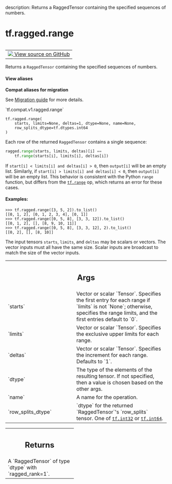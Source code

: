 description: Returns a RaggedTensor containing the specified sequences of numbers.

<div itemscope itemtype="http://developers.google.com/ReferenceObject">
<meta itemprop="name" content="tf.ragged.range" />
<meta itemprop="path" content="Stable" />
</div>

# tf.ragged.range

<!-- Insert buttons and diff -->

<table class="tfo-notebook-buttons tfo-api nocontent" align="left">
<td>
  <a target="_blank" href="https://github.com/tensorflow/tensorflow/blob/r2.4/tensorflow/python/ops/ragged/ragged_math_ops.py#L41-L112">
    <img src="https://www.tensorflow.org/images/GitHub-Mark-32px.png" />
    View source on GitHub
  </a>
</td>
</table>



Returns a `RaggedTensor` containing the specified sequences of numbers.

<section class="expandable">
  <h4 class="showalways">View aliases</h4>
  <p>
<b>Compat aliases for migration</b>
<p>See
<a href="https://www.tensorflow.org/guide/migrate">Migration guide</a> for
more details.</p>
<p>`tf.compat.v1.ragged.range`</p>
</p>
</section>

<pre class="devsite-click-to-copy prettyprint lang-py tfo-signature-link">
<code>tf.ragged.range(
    starts, limits=None, deltas=1, dtype=None, name=None,
    row_splits_dtype=tf.dtypes.int64
)
</code></pre>



<!-- Placeholder for "Used in" -->

Each row of the returned `RaggedTensor` contains a single sequence:

```python
ragged.range(starts, limits, deltas)[i] ==
    tf.range(starts[i], limits[i], deltas[i])
```

If `start[i] < limits[i] and deltas[i] > 0`, then `output[i]` will be an
empty list.  Similarly, if `start[i] > limits[i] and deltas[i] < 0`, then
`output[i]` will be an empty list.  This behavior is consistent with the
Python `range` function, but differs from the <a href="../../tf/range.md"><code>tf.range</code></a> op, which returns
an error for these cases.

#### Examples:



```
>>> tf.ragged.range([3, 5, 2]).to_list()
[[0, 1, 2], [0, 1, 2, 3, 4], [0, 1]]
>>> tf.ragged.range([0, 5, 8], [3, 3, 12]).to_list()
[[0, 1, 2], [], [8, 9, 10, 11]]
>>> tf.ragged.range([0, 5, 8], [3, 3, 12], 2).to_list()
[[0, 2], [], [8, 10]]
```

The input tensors `starts`, `limits`, and `deltas` may be scalars or vectors.
The vector inputs must all have the same size.  Scalar inputs are broadcast
to match the size of the vector inputs.

<!-- Tabular view -->
 <table class="responsive fixed orange">
<colgroup><col width="214px"><col></colgroup>
<tr><th colspan="2"><h2 class="add-link">Args</h2></th></tr>

<tr>
<td>
`starts`
</td>
<td>
Vector or scalar `Tensor`.  Specifies the first entry for each range
if `limits` is not `None`; otherwise, specifies the range limits, and the
first entries default to `0`.
</td>
</tr><tr>
<td>
`limits`
</td>
<td>
Vector or scalar `Tensor`.  Specifies the exclusive upper limits for
each range.
</td>
</tr><tr>
<td>
`deltas`
</td>
<td>
Vector or scalar `Tensor`.  Specifies the increment for each range.
Defaults to `1`.
</td>
</tr><tr>
<td>
`dtype`
</td>
<td>
The type of the elements of the resulting tensor.  If not specified,
then a value is chosen based on the other args.
</td>
</tr><tr>
<td>
`name`
</td>
<td>
A name for the operation.
</td>
</tr><tr>
<td>
`row_splits_dtype`
</td>
<td>
`dtype` for the returned `RaggedTensor`'s `row_splits`
tensor.  One of <a href="../../tf.md#int32"><code>tf.int32</code></a> or <a href="../../tf.md#int64"><code>tf.int64</code></a>.
</td>
</tr>
</table>



<!-- Tabular view -->
 <table class="responsive fixed orange">
<colgroup><col width="214px"><col></colgroup>
<tr><th colspan="2"><h2 class="add-link">Returns</h2></th></tr>
<tr class="alt">
<td colspan="2">
A `RaggedTensor` of type `dtype` with `ragged_rank=1`.
</td>
</tr>

</table>

